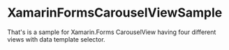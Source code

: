 # XamarinFormsCarouselViewSample
That's is a sample for Xamarin.Forms CarouselView having four different views with data template selector.

